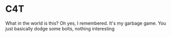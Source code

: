 # C4T
What in the world is this? Oh yes, I remembered. It's my garbage game.
You just basically dodge some bolts, nothing interesting
